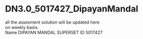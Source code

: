 # DN3.0_5017427_DipayanMandal
all the assesment solution will be updated here 
<br>
on weekly basis.
<br>
Name DIPAYAN MANDAL
SUPERSET ID 5017427

